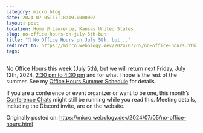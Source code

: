 ```yaml
---
category: micro.blog
date: 2024-07-05T17:18:19.000000Z
layout: post
location: Home @ Lawrence, Kansas United States
slug: no-office-hours-on-july-5th-but
title: "📅 No Office Hours on July 5th, but..."
redirect_to: https://micro.webology.dev/2024/07/05/no-office-hours.html
tags: 
---
```


No Office Hours this week (July 5th), but we will return next Friday, July 12th, 2024, [2:30 pm to 4:30 pm](https://time.is/0230PM_12_July_2024_in_CT?Jeff%27s_Office_Hours) and for what I hope is the rest of the summer. See my [Office Hours Summer Schedule](https://micro.webology.dev/2024/06/12/office-hours-summer.html) for details.

If you are a conference or event organizer or want to be one, this month’s [Conference Chats](https://www.conferencechats.org) might still be running while you read this. Meeting details, including the Discord invite, are on the website.

Originally posted on: https://micro.webology.dev/2024/07/05/no-office-hours.html